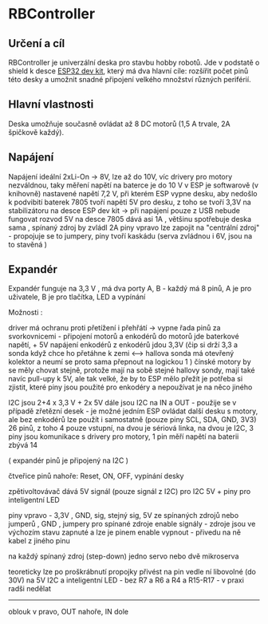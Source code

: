 # RBController 

## Určení a cíl

RBController je univerzální deska pro stavbu hobby robotů. Jde v podstatě o shield k desce 
 [ESP32 dev kit](https://www.espressif.com/en/products/hardware/esp32-devkitc/overview), který má dva hlavní cíle: rozšířit počet pinů této desky a umožnit snadné připojení velkého množství různých periférií. 

## Hlavní vlastnosti 

Deska umožňuje současně ovládat až 8 DC motorů (1,5 A trvale, 2A špičkově každý).  

## Napájení


Napájení ideální 2xLi-On -> 8V, lze až do 10V, víc drivery pro motory nezváldnou, taky měření napětí na baterce je do 10 V 
v ESP je softwarově (v knihovně) nastavené napětí 7,2 V, při kterém ESP vypne desku, aby nedošlo k podvibití baterek 
7805 tvoří napětí 5V pro desku, z toho se tvoří 3,3V na stabilizátoru na desce ESP dev kit -> při napájení pouze z USB nebude fungovat rozvod 5V na desce 
7805 dává asi 1A , většinu spotřebuje deska sama , spínaný zdroj by zvládl 2A 
piny vpravo lze zapojit na "centrální zdroj" - propojuje se to jumpery, piny tvoří kaskádu 
(serva zvládnou i 6V, jsou na to stavěná  ) 

## Expandér

Expandér funguje na 3,3 V , má dva porty A, B - každý má 8 pinů, A je pro uživatele, B je pro tlačítka, LED a vypínání 

Možnosti : 

driver má ochranu proti přetížení i přehřátí -> vypne 
řada pinů za svorkovnicemi - připojení motorů a enkodérů 
do motorů jde baterkové napětí, + 5V napájení enkodérů 
z enkodérů jdou 3,3V (čip si drží 3,3 a sonda když chce ho přetáhne k zemi <--> hallova sonda má otevřený kolektor 
a neumí se proto sama přepnout na logickou 1 ) čínské motory by se měly chovat stejně, protože mají na sobě stejné hallovy sondy, 
mají také navíc pull-upy k 5V, ale tak velké, že by to ESP mělo přežít 
je potřeba si zjistit, které piny jsou použité pro enkodéry a nepoužívat je na něco jiného 

 I2C jsou 2+4 x 3,3 V + 2x 5V 
dále jsou I2C na IN a OUT - použije se v případě zřetězní desek - je možné jedním ESP ovládat další desku s motory, ale bez enkodérů 
lze použít i samostatně (pouze piny SCL, SDA, GND, 3V3) 
26 pinů, z toho 4 pouze vstupní, na dvou je sériová linka, na dvou je I2C, 3 piny jsou komunikace s drivery pro motory, 1 pin měří napětí na baterii 
zbývá 14 

( expandér pinů je připojený na I2C )

čtveřice pinů nahoře: 
Reset, ON, OFF, vypínání desky 

zpětivoltovávač dává 5V signál (pouze signál z I2C) pro I2C 5V + piny pro inteligentní LED
 
piny vpravo - 3,3V , GND, sig, stejný sig, 5V ze spínaných zdrojů nebo jumperů , GND , jumpery pro spínané zdroje 
enable signály - zdroje jsou ve výchozím stavu zapnuté a lze je pinem enable vypnout - přivedu na ně kabel z jiného pinu 


na každý spínaný zdroj (step-down) jedno servo nebo dvě mikroserva 


teoreticky lze po proškrábnutí propojky přivést na pin vedle ní libovolné (do 30V) na 5V I2C a inteligentní LED - bez R7 a R6 a R4 a R15-R17 - v praxi radši nedělat 

----------------------
oblouk v pravo, OUT nahoře, IN dole 
 

